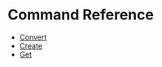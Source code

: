 # Command Reference

 * [Convert](/software_manuals/command_reference/convert.md)
 * [Create](/software_manuals/command_reference/create.md)
 * [Get](/software_manuals/command_reference/get.md)

